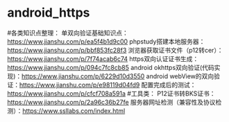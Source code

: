 
# android_https
#各类知识点整理：
单双向验证基础知识点： https://www.jianshu.com/p/ea5f4b1d9c00
phpstudy搭建本地服务器： https://www.jianshu.com/p/bbf853fc28f3
浏览器获取证书文件（p12转cer）：https://www.jianshu.com/p/7f74acab6c74
https双向认证证书生成：https://www.jianshu.com/p/094c7fc8cb85
android okhttps双向验证(代码实现)：https://www.jianshu.com/p/6229d10d3550
android webView的双向验证：https://www.jianshu.com/p/e98119d04fd9
配置完成后的测试：https://www.jianshu.com/p/cfcf708a591a
#工具类：
P12证书转BKS证书：https://www.jianshu.com/p/2a96c36b27fe
服务器网址检测（兼容性及协议检测）：https://www.ssllabs.com/index.html
